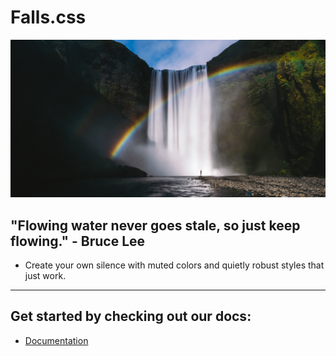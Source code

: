 # Falls.css
![waterfall](./assets/waterfall.jpg)
## "Flowing water never goes stale, so just keep flowing." - Bruce Lee
* Create your own silence with muted colors and quietly robust styles that just work. 

* * *

## Get started by checking out our docs:
* [Documentation](https://www.jonathanewarner.com/Falls.css/)